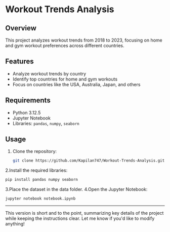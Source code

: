 # Workout Trends Analysis

## Overview
This project analyzes workout trends from 2018 to 2023, focusing on home and gym workout preferences across different countries.

## Features
- Analyze workout trends by country
- Identify top countries for home and gym workouts
- Focus on countries like the USA, Australia, Japan, and others

## Requirements
- Python 3.12.5
- Jupyter Notebook
- Libraries: `pandas`, `numpy`, `seaborn`

## Usage
1. Clone the repository:
   ```bash
   git clone https://github.com/Kapilan747/Workout-Trends-Analysis.git
   ```
2.Install the required libraries:
  ```bash
  pip install pandas numpy seaborn
  ```
3.Place the dataset in the data folder.
4.Open the Jupyter Notebook:
  ```bash
  jupyter notebook notebook.ipynb
  ```


---

This version is short and to the point, summarizing key details of the project while keeping the instructions clear. Let me know if you'd like to modify anything!

